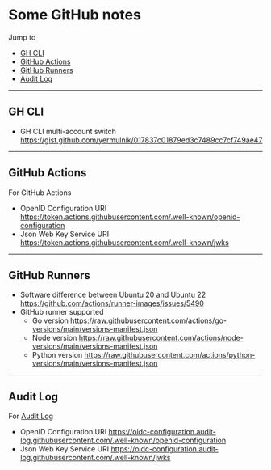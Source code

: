 # Some GitHub notes

Jump to
- [GH CLI](#gh-cli)
- [GitHub Actions](#github-actions)
- [GitHub Runners](#github-runners)
- [Audit Log](#audit-log)

---
## GH CLI

- GH CLI multi-account switch https://gist.github.com/yermulnik/017837c01879ed3c7489cc7cf749ae47


---
## GitHub Actions

For GitHub Actions
- OpenID Configuration URI https://token.actions.githubusercontent.com/.well-known/openid-configuration
- Json Web Key Service URI https://token.actions.githubusercontent.com/.well-known/jwks


---
## GitHub Runners
- Software difference between Ubuntu 20 and Ubuntu 22  https://github.com/actions/runner-images/issues/5490
- GitHub runner supported
    - Go version https://raw.githubusercontent.com/actions/go-versions/main/versions-manifest.json
    - Node version https://raw.githubusercontent.com/actions/node-versions/main/versions-manifest.json
    - Python version https://raw.githubusercontent.com/actions/python-versions/main/versions-manifest.json


---
## Audit Log

For [Audit Log](https://docs.github.com/en/enterprise-cloud@latest/admin/monitoring-activity-in-your-enterprise/reviewing-audit-logs-for-your-enterprise/streaming-the-audit-log-for-your-enterprise#setting-up-streaming-to-s3-with-openid-connect)
- OpenID Configuration URI https://oidc-configuration.audit-log.githubusercontent.com/.well-known/openid-configuration
- Json Web Key Service URI https://oidc-configuration.audit-log.githubusercontent.com/.well-known/jwks

